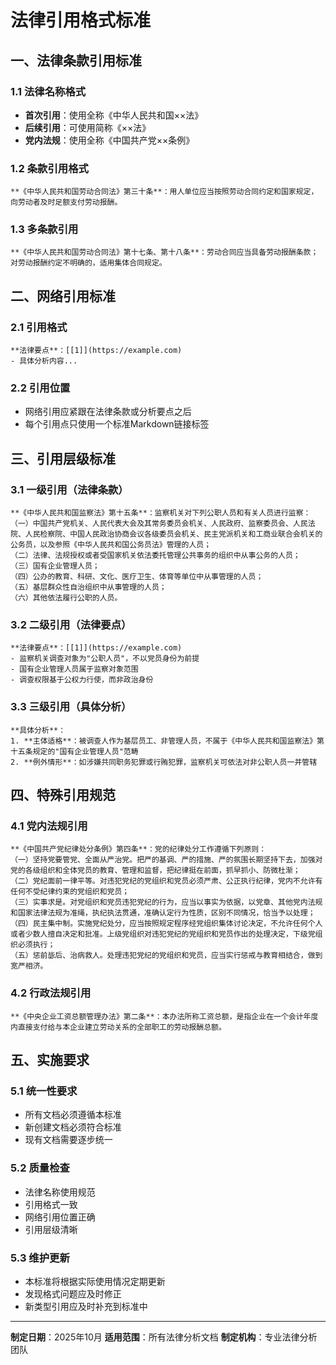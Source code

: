 # 法律引用格式标准

## 一、法律条款引用标准

### 1.1 法律名称格式
- **首次引用**：使用全称《中华人民共和国××法》
- **后续引用**：可使用简称《××法》
- **党内法规**：使用全称《中国共产党××条例》

### 1.2 条款引用格式
```
**《中华人民共和国劳动合同法》第三十条**：用人单位应当按照劳动合同约定和国家规定，向劳动者及时足额支付劳动报酬。
```

### 1.3 多条款引用
```
**《中华人民共和国劳动合同法》第十七条、第十八条**：劳动合同应当具备劳动报酬条款；对劳动报酬约定不明确的，适用集体合同规定。
```

## 二、网络引用标准

### 2.1 引用格式
```
**法律要点**：[[1]](https://example.com)
- 具体分析内容...
```

### 2.2 引用位置
- 网络引用应紧跟在法律条款或分析要点之后
- 每个引用点只使用一个标准Markdown链接标签

## 三、引用层级标准

### 3.1 一级引用（法律条款）
```
**《中华人民共和国监察法》第十五条**：监察机关对下列公职人员和有关人员进行监察：
（一）中国共产党机关、人民代表大会及其常务委员会机关、人民政府、监察委员会、人民法院、人民检察院、中国人民政治协商会议各级委员会机关、民主党派机关和工商业联合会机关的公务员，以及参照《中华人民共和国公务员法》管理的人员；
（二）法律、法规授权或者受国家机关依法委托管理公共事务的组织中从事公务的人员；
（三）国有企业管理人员；
（四）公办的教育、科研、文化、医疗卫生、体育等单位中从事管理的人员；
（五）基层群众性自治组织中从事管理的人员；
（六）其他依法履行公职的人员。
```

### 3.2 二级引用（法律要点）
```
**法律要点**：[[1]](https://example.com)
- 监察机关调查对象为"公职人员"，不以党员身份为前提
- 国有企业管理人员属于监察对象范围
- 调查权限基于公权力行使，而非政治身份
```

### 3.3 三级引用（具体分析）
```
**具体分析**：
1. **主体适格**：被调查人作为基层员工、非管理人员，不属于《中华人民共和国监察法》第十五条规定的"国有企业管理人员"范畴
2. **例外情形**：如涉嫌共同职务犯罪或行贿犯罪，监察机关可依法对非公职人员一并管辖
```

## 四、特殊引用规范

### 4.1 党内法规引用
```
**《中国共产党纪律处分条例》第四条**：党的纪律处分工作遵循下列原则：
（一）坚持党要管党、全面从严治党。把严的基调、严的措施、严的氛围长期坚持下去，加强对党的各级组织和全体党员的教育、管理和监督，把纪律挺在前面，抓早抓小、防微杜渐；
（二）党纪面前一律平等。对违犯党纪的党组织和党员必须严肃、公正执行纪律，党内不允许有任何不受纪律约束的党组织和党员；
（三）实事求是。对党组织和党员违犯党纪的行为，应当以事实为依据，以党章、其他党内法规和国家法律法规为准绳，执纪执法贯通，准确认定行为性质，区别不同情况，恰当予以处理；
（四）民主集中制。实施党纪处分，应当按照规定程序经党组织集体讨论决定，不允许任何个人或者少数人擅自决定和批准。上级党组织对违犯党纪的党组织和党员作出的处理决定，下级党组织必须执行；
（五）惩前毖后、治病救人。处理违犯党纪的党组织和党员，应当实行惩戒与教育相结合，做到宽严相济。
```

### 4.2 行政法规引用
```
**《中央企业工资总额管理办法》第二条**：本办法所称工资总额，是指企业在一个会计年度内直接支付给与本企业建立劳动关系的全部职工的劳动报酬总额。
```

## 五、实施要求

### 5.1 统一性要求
- 所有文档必须遵循本标准
- 新创建文档必须符合标准
- 现有文档需要逐步统一

### 5.2 质量检查
- 法律名称使用规范
- 引用格式一致
- 网络引用位置正确
- 引用层级清晰

### 5.3 维护更新
- 本标准将根据实际使用情况定期更新
- 发现格式问题应及时修正
- 新类型引用应及时补充到标准中

---
**制定日期**：2025年10月
**适用范围**：所有法律分析文档
**制定机构**：专业法律分析团队